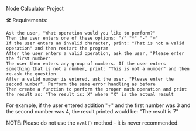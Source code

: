 Node Calculator Project

🛠 Requirements:

    Ask the user, "What operation would you like to perform?"
    Then the user enters one of these options: "/" "*" "-" "+"
    If the user enters an invalid character, print: "That is not a valid operation" and then restart the program
    After the user enters a valid operation, ask the user, "Please enter the first number"
    The user then enters any group of numbers. If the user enters something that is not a number, print: "This is not a number" and then re-ask the question
    After a valid number is entered, ask the user, "Please enter the second number". Perform the same error handling as before
    Then create a function to perform the proper math operation and print the result as: "The result is: X" where "X" is the actual result

For example, if the user entered addition "+" and the first number was 3 and the second number was 4, the result printed would be: "The result is 7"

NOTE: Please do not use the `eval()` method - it is never recommended.
